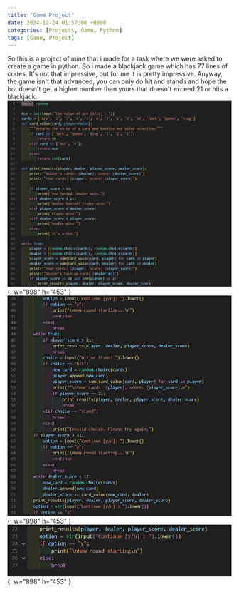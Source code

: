 ```yaml
---
title: "Game Project"
date: 2024-12-24 01:57:00 +0000
categories: [Projects, Game, Python]
tags: [Game, Project]
---
```

So this is a project of mine that i made for a task where we were asked to create a game in python. So i made a blackjack game which has 77 lines of codes. It's not that impressive, but for me it is pretty impressive. Anyway, the game isn't that advanced, you can only do hit and stands and hope the bot doesn't get a higher number than yours that doesn't exceed 21 or hits a blackjack. 
![img-description](/assets/blackjack/codePic1.png){: w="898" h="453" }
![img-description](/assets/blackjack/codePic2.png){: w="898" h="453" }
![img-description](/assets/blackjack/codePic3.png){: w="898" h="453" }